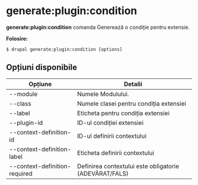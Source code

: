 # generate:plugin:condition
**generate:plugin:condition** comanda Generează o condiție pentru extensie.

**Folosire:**
```
$ drupal generate:plugin:condition [options] 
```

## Opțiuni disponibile
Opțiune | Detalii
-------|-------------
--module | Numele Modulului.
--class | Numele clasei pentru condiția extensiei
--label | Eticheta pentru condiția extensiei
--plugin-id | ID-ul condiției extensiei
--context-definition-id | ID-ul definirii contextului
--context-definition-label | Eticheta definirii contextului
--context-definition-required | Definirea contextului este obligatorie (ADEVĂRAT/FALS)
